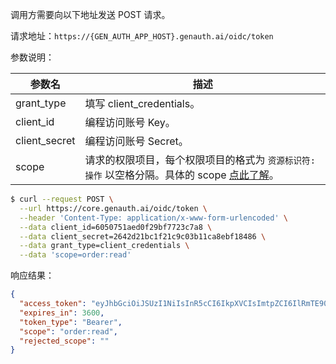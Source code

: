 调用方需要向以下地址发送 POST 请求。

请求地址：`https://{GEN_AUTH_APP_HOST}.genauth.ai/oidc/token`

参数说明：

| 参数名        | 描述                                                                                                                                                                                                                   |
| ------------- | ---------------------------------------------------------------------------------------------------------------------------------------------------------------------------------------------------------------------- |
| grant_type    | 填写 client_credentials。                                                                                                                                                                                              |
| client_id     | 编程访问账号 Key。                                                                                                                                                                                                     |
| client_secret | 编程访问账号 Secret。                                                                                                                                                                                                  |
| scope         | 请求的权限项目，每个权限项目的格式为 `资源标识符:操作` 以空格分隔。具体的 scope [点此了解](https://docs.genauth.ai/guides/authorization/m2m-authz.html#scope-%E6%9D%83%E9%99%90%E9%A1%B9%E7%9B%AE%E8%A7%84%E8%8C%83)。 |

```bash
$ curl --request POST \
  --url https://core.genauth.ai/oidc/token \
  --header 'Content-Type: application/x-www-form-urlencoded' \
  --data client_id=6050751aed0f29bf7723c7a8 \
  --data client_secret=2642d21bc1f21c9c03b11ca8ebf18486 \
  --data grant_type=client_credentials \
  --data 'scope=order:read'
```

响应结果：

```json
{
  "access_token": "eyJhbGciOiJSUzI1NiIsInR5cCI6IkpXVCIsImtpZCI6IlRmTE90M0xibjhfYThwUk11ZXNzYW1xai1vM0RCQ3MxLW93SExRLVZNcVEifQ.eyJqdGkiOiJJdlk0MWhNV3FxMmRvQlNVVXlwQWwiLCJpYXQiOjE2MjAyOTE4MjgsImV4cCI6MTYyMDI5NTQyOCwic2NvcGUiOiJvcmRlcjpyZWFkIiwiaXNzIjoiaHR0cHM6Ly9vaWRjMS5hdXRoaW5nLmNuL29pZGMiLCJhdWQiOiI2MDUwNzUxYWVkMGYyOWJmNzcyM2M3YTgiLCJhenAiOiI1ZjE3YTUyOWY2NGZiMDA5Yjc5NGEyZmYifQ.dTBBNwQQ7B-gnC3X1NBtk10dJ86nUZ7HlqcCzWTGd7qE0mDhEVmc2hqpySZpjfYuILurO1V73ZaAAcNNHoJqsV90OpSYRIWzJWyHD0u4fDEdbXgP7irYbGaeNz3uPrPzFKYrVwS024KSbURjMRDQZPPNSsdWg3AoYVNz7eXYFfu9BdBU2zdQzxv7XdA_TRa6gJjFDbVJxfHhkwPZ1deTyUj9r9Tct5usb55QuUeVHrKTg91iL77yPgEvQQQoffeCEbtDnLJblx-25rbTYzSfFWuohG7uKpjJsHUjaMn6GjH1bLOgp-pFdoP7Zdc3kamvdobCKqHH2o29-R9lTjXbkg",
  "expires_in": 3600,
  "token_type": "Bearer",
  "scope": "order:read",
  "rejected_scope": ""
}
```
